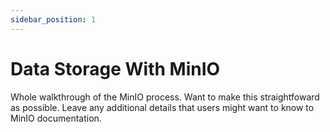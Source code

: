 ```yaml
---
sidebar_position: 1
---
```


# Data Storage With MinIO

Whole walkthrough of the MinIO process. Want to make this straightfoward as possible. Leave any additional details that users might want to know to MinIO documentation.